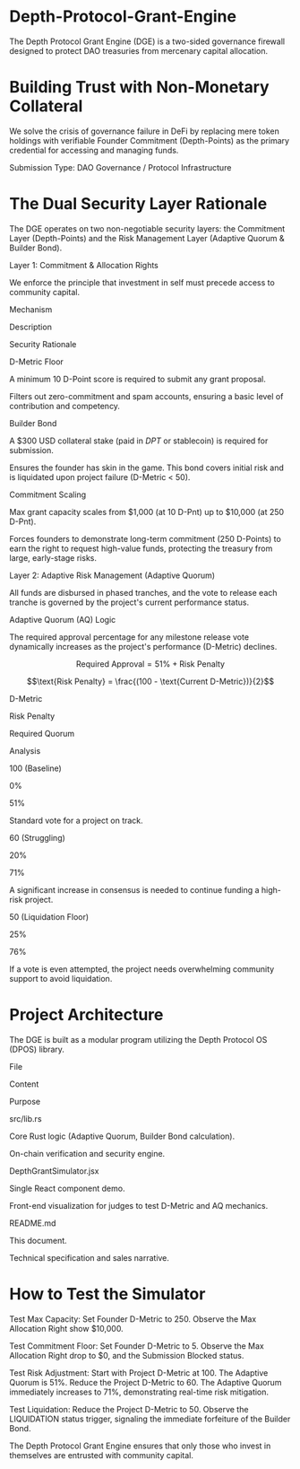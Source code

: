 # Depth-Protocol-Grant-Engine
The Depth Protocol Grant Engine (DGE) is a two-sided governance firewall designed to protect DAO treasuries from mercenary capital allocation.

# Building Trust with Non-Monetary Collateral

We solve the crisis of governance failure in DeFi by replacing mere token holdings with verifiable Founder Commitment (Depth-Points) as the primary credential for accessing and managing funds.

Submission Type: DAO Governance / Protocol Infrastructure

# The Dual Security Layer Rationale

The DGE operates on two non-negotiable security layers: the Commitment Layer (Depth-Points) and the Risk Management Layer (Adaptive Quorum & Builder Bond).

Layer 1: Commitment & Allocation Rights

We enforce the principle that investment in self must precede access to community capital.

Mechanism

Description

Security Rationale

D-Metric Floor

A minimum 10 D-Point score is required to submit any grant proposal.

Filters out zero-commitment and spam accounts, ensuring a basic level of contribution and competency.

Builder Bond

A $300 USD collateral stake (paid in $DPT$ or stablecoin) is required for submission.

Ensures the founder has skin in the game. This bond covers initial risk and is liquidated upon project failure (D-Metric < 50).

Commitment Scaling

Max grant capacity scales from $1,000 (at 10 D-Pnt) up to $10,000 (at 250 D-Pnt).

Forces founders to demonstrate long-term commitment (250 D-Points) to earn the right to request high-value funds, protecting the treasury from large, early-stage risks.

Layer 2: Adaptive Risk Management (Adaptive Quorum)

All funds are disbursed in phased tranches, and the vote to release each tranche is governed by the project's current performance status.

Adaptive Quorum (AQ) Logic

The required approval percentage for any milestone release vote dynamically increases as the project's performance (D-Metric) declines.

$$\text{Required Approval} = 51\% + \text{Risk Penalty}$$

$$\text{Risk Penalty} = \frac{(100 - \text{Current D-Metric})}{2}$$

D-Metric

Risk Penalty

Required Quorum

Analysis

100 (Baseline)

0%

51%

Standard vote for a project on track.

60 (Struggling)

20%

71%

A significant increase in consensus is needed to continue funding a high-risk project.

50 (Liquidation Floor)

25%

76%

If a vote is even attempted, the project needs overwhelming community support to avoid liquidation.

# Project Architecture

The DGE is built as a modular program utilizing the Depth Protocol OS (DPOS) library.

File

Content

Purpose

src/lib.rs

Core Rust logic (Adaptive Quorum, Builder Bond calculation).

On-chain verification and security engine.

DepthGrantSimulator.jsx

Single React component demo.

Front-end visualization for judges to test D-Metric and AQ mechanics.

README.md

This document.

Technical specification and sales narrative.

# How to Test the Simulator

Test Max Capacity: Set Founder D-Metric to 250. Observe the Max Allocation Right show $10,000.

Test Commitment Floor: Set Founder D-Metric to 5. Observe the Max Allocation Right drop to $0, and the Submission Blocked status.

Test Risk Adjustment: Start with Project D-Metric at 100. The Adaptive Quorum is 51%. Reduce the Project D-Metric to 60. The Adaptive Quorum immediately increases to 71%, demonstrating real-time risk mitigation.

Test Liquidation: Reduce the Project D-Metric to 50. Observe the LIQUIDATION status trigger, signaling the immediate forfeiture of the Builder Bond.

The Depth Protocol Grant Engine ensures that only those who invest in themselves are entrusted with community capital.
